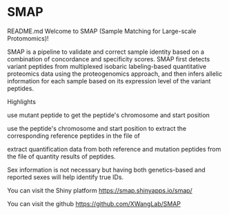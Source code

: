 # SMAP
README.md
Welcome to SMAP (Sample Matching for Large-scale Protomomics)!

SMAP is a pipeline to validate and correct sample identity based on a combination of concordance and specificity scores. SMAP first detects variant peptides from multiplexed isobaric labeling-based quantitative proteomics data using the proteogenomics approach, and then infers allelic information for each sample based on its expression level of the variant peptides.

Highlights

use mutant peptide to get the peptide's chromosome and start position

use the peptide's chromosome and start position to extract the corresponding reference peptides in the file of

extract quantification data from both reference and mutation peptides from the file of quantity results of peptides.

Sex information is not necessary but having both genetics-based and reported sexes will help identify true IDs.

You can visit the Shiny platform https://smap.shinyapps.io/smap/

You can visit the github https://github.com/XWangLab/SMAP
